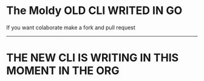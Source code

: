 # The Moldy OLD CLI WRITED IN GO

If you want colaborate make a fork and pull request


---

# THE NEW CLI IS WRITING IN THIS MOMENT IN THE ORG
